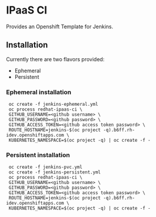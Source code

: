 # IPaaS CI

Provides an Openshift Template for Jenkins.

## Installation

Currently there are two flavors provided:

- Ephemeral
- Persistent

### Ephemeral installation

     oc create -f jenkins-ephemeral.yml
     oc process redhat-ipaas-ci \
     GITHUB_USERNAME=<github username> \
     GITHUB_PASSWORD=<github password> \
     GITHUB_ACCESS_TOKEN=<github access token password> \
     ROUTE_HOSTNAME=jenkins-$(oc project -q).b6ff.rh-idev.openshiftapps.com \
     KUBERNETES_NAMESPACE=$(oc project -q) | oc create -f -


### Persistent installation

     oc create -f jenkins-pvc.yml
     oc create -f jenkins-persistent.yml
     oc process redhat-ipaas-ci \
     GITHUB_USERNAME=<github username> \
     GITHUB_PASSWORD=<github password> \
     GITHUB_ACCESS_TOKEN=<github access token password> \
     ROUTE_HOSTNAME=jenkins-$(oc project -q).b6ff.rh-idev.openshiftapps.com \
     KUBERNETES_NAMESPACE=$(oc project -q) | oc create -f -
